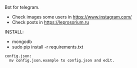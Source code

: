Bot for telegram.
  * Check images some users in https://www.instagram.com/
  * Check posts in https://leprosorium.ru
 
INSTALL:
  * mongodb
  * sudo pip install -r requirements.txt

  ```
  config.json:
    mv config.json.example to config.json and edit.
```